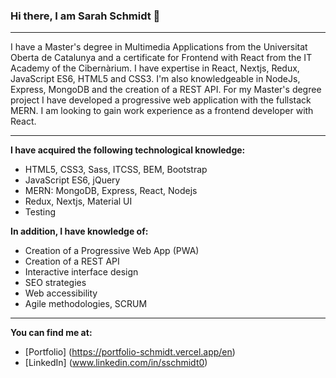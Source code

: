 ### Hi there, I am Sarah Schmidt 👋

---

I have a Master's degree in Multimedia Applications from the Universitat Oberta de Catalunya and a certificate for Frontend with React from the IT Academy of the Cibernàrium. I have expertise in React, Nextjs, Redux, JavaScript ES6, HTML5 and CSS3. I'm also knowledgeable in NodeJs, Express, MongoDB and the creation of a REST API. For my Master's degree project I have developed a progressive web application with the fullstack MERN. I am looking to gain work experience as a frontend developer with React.

---

**I have acquired the following technological knowledge:**
- HTML5, CSS3, Sass, ITCSS, BEM, Bootstrap
- JavaScript ES6, jQuery
- MERN: MongoDB, Express, React, Nodejs
- Redux, Nextjs, Material UI
- Testing

**In addition, I have knowledge of:**
- Creation of a Progressive Web App (PWA)
- Creation of a REST API
- Interactive interface design
- SEO strategies
- Web accessibility
- Agile methodologies, SCRUM

---

**You can find me at:**

- [Portfolio] (https://portfolio-schmidt.vercel.app/en)
- [LinkedIn] (www.linkedin.com/in/sschmidt0)
